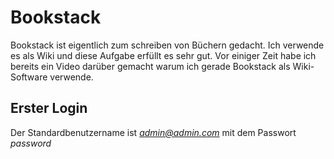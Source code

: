 # Bookstack

Bookstack ist eigentlich zum schreiben von Büchern gedacht. Ich verwende es als Wiki und diese Aufgabe erfüllt es sehr gut. Vor einiger Zeit habe ich bereits ein Video darüber gemacht warum ich gerade Bookstack als Wiki-Software verwende.

## Erster Login
Der Standardbenutzername ist *admin@admin.com* mit dem Passwort *password*
